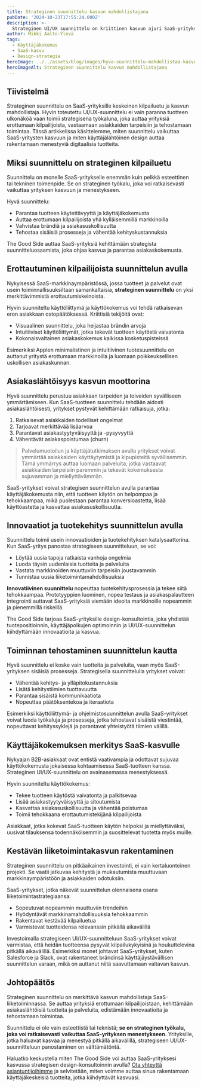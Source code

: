 ```yaml
---
title: Strateginen suunnittelu kasvun mahdollistajana
pubDate: '2024-10-23T17:55:24.000Z'
description: >-
  Strateginen UI/UX suunnittelu on kriittinen kasvun ajuri SaaS-yrityksille. Se parantaa käyttäjäkokemusta, tehostaa toimintaa ja auttaa erottumaan kilpailijoista. Tutustu miten suunnittelu voi mullistaa liiketoimintasi kasvumahdollisuudet.
author: Mikki Aalto-Ylevä
tags:
  - Käyttäjäkokemus
  - SaaS-kasvu
  - Design-strategia
heroImage: ../../assets/blog/images/hyva-suunnittelu-mahdollistaa-kasvua/featured.webp
heroImageAlt: Strateginen suunnittelu kasvun mahdollistajana
---
```


## Tiivistelmä

Strateginen suunnittelu on SaaS-yrityksille keskeinen kilpailuetu ja kasvun mahdollistaja. Hyvin toteutettu UI/UX-suunnittelu ei vain paranna tuotteen ulkonäköä vaan toimii strategisena työkaluna, joka auttaa yrityksiä erottumaan kilpailijoista, vastaamaan asiakkaiden tarpeisiin ja tehostamaan toimintaa. Tässä artikkelissa käsittelemme, miten suunnittelu vaikuttaa SaaS-yritysten kasvuun ja miten käyttäjälähtöinen design auttaa rakentamaan menestyviä digitaalisia tuotteita.

## Miksi suunnittelu on strateginen kilpailuetu

Suunnittelu on monelle SaaS-yritykselle enemmän kuin pelkkä esteettinen tai tekninen toimenpide. Se on strateginen työkalu, joka voi ratkaisevasti vaikuttaa yrityksen kasvuun ja menestykseen. 

Hyvä suunnittelu:
- Parantaa tuotteen käytettävyyttä ja käyttäjäkokemusta
- Auttaa erottumaan kilpailijoista yhä kylläisemmillä markkinoilla
- Vahvistaa brändiä ja asiakasuskollisuutta
- Tehostaa sisäisiä prosesseja ja vähentää kehityskustannuksia

The Good Side auttaa SaaS-yrityksiä kehittämään strategista suunnitteluosaamista, joka ohjaa kasvua ja parantaa asiakaskokemusta.

## Erottautuminen kilpailijoista suunnittelun avulla

Nykyisessä SaaS-markkinaympäristössä, jossa tuotteet ja palvelut ovat usein toiminnallisuuksiltaan samankaltaisia, **strateginen suunnittelu** on yksi merkittävimmistä erottautumiskeinoista.

Hyvin suunniteltu käyttöliittymä ja käyttökokemus voi tehdä ratkaisevan eron asiakkaan ostopäätöksessä. Kriittisiä tekijöitä ovat:

- Visuaalinen suunnittelu, joka heijastaa brändin arvoja
- Intuitiiviset käyttöliittymät, jotka tekevät tuotteen käytöstä vaivatonta
- Kokonaisvaltainen asiakaskokemus kaikissa kosketuspisteissä

Esimerkiksi Applen minimalistinen ja intuitiivinen tuotesuunnittelu on auttanut yritystä erottumaan markkinoilla ja luomaan poikkeuksellisen uskollisen asiakaskunnan.

## Asiakaslähtöisyys kasvun moottorina

Hyvä suunnittelu perustuu asiakkaan tarpeiden ja toiveiden syvälliseen ymmärtämiseen. Kun SaaS-tuotteen suunnittelu tehdään aidosti asiakaslähtöisesti, yritykset pystyvät kehittämään ratkaisuja, jotka:

1. Ratkaisevat asiakkaiden todelliset ongelmat
2. Tarjoavat merkittävää lisäarvoa
3. Parantavat asiakastyytyväisyyttä ja -pysyvyyttä
4. Vähentävät asiakaspoistumaa (churn)

> Palvelumuotoilun ja käyttäjätutkimuksen avulla yritykset voivat ymmärtää asiakkaiden käyttäytymistä ja kipupisteitä syvällisemmin. Tämä ymmärrys auttaa luomaan palveluita, jotka vastaavat asiakkaiden tarpeisiin paremmin ja tekevät kokemuksesta sujuvamman ja miellyttävämmän.

SaaS-yritykset voivat strategisen suunnittelun avulla parantaa käyttäjäkokemusta niin, että tuotteen käytön on helpompaa ja tehokkaampaa, mikä puolestaan parantaa konversioastetta, lisää käyttöastetta ja kasvattaa asiakasuskollisuutta.

## Innovaatiot ja tuotekehitys suunnittelun avulla

Suunnittelu toimii usein innovaatioiden ja tuotekehityksen katalysaattorina. Kun SaaS-yritys panostaa strategiseen suunnitteluun, se voi:

- Löytää uusia tapoja ratkaista vanhoja ongelmia
- Luoda täysin uudenlaisia tuotteita ja palveluita
- Vastata markkinoiden muuttuviin tarpeisiin joustavammin
- Tunnistaa uusia liiketoimintamahdollisuuksia

**Innovatiivinen suunnittelu** nopeuttaa tuotekehitysprosessia ja tekee siitä tehokkaampaa. Prototyyppien luominen, nopea testaus ja asiakaspalautteen integrointi auttavat SaaS-yrityksiä viemään ideoita markkinoille nopeammin ja pienemmillä riskeillä.

The Good Side tarjoaa SaaS-yrityksille design-konsultointia, joka yhdistää tuotepositioinnin, käyttäjäpolkujen optimoinnin ja UI/UX-suunnittelun kiihdyttämään innovaatioita ja kasvua.

## Toiminnan tehostaminen suunnittelun kautta

Hyvä suunnittelu ei koske vain tuotteita ja palveluita, vaan myös SaaS-yrityksen sisäisiä prosesseja. Strategisella suunnittelulla yritykset voivat:

- Vähentää kehitys- ja ylläpitokustannuksia
- Lisätä kehitystiimien tuottavuutta
- Parantaa sisäistä kommunikaatiota
- Nopeuttaa päätöksentekoa ja iteraatiota

Esimerkiksi käyttöliittymä- ja ohjelmistosuunnittelun avulla SaaS-yritykset voivat luoda työkaluja ja prosesseja, jotka tehostavat sisäistä viestintää, nopeuttavat kehityssyklejä ja parantavat yhteistyötä tiimien välillä.

## Käyttäjäkokemuksen merkitys SaaS-kasvulle

Nykyajan B2B-asiakkaat ovat entistä vaativampia ja odottavat sujuvaa käyttökokemusta jokaisessa kohtaamisessa SaaS-tuotteen kanssa. Strateginen UI/UX-suunnittelu on avainasemassa menestyksessä.

Hyvin suunniteltu käyttökokemus:
- Tekee tuotteen käytöstä vaivatonta ja palkitsevaa
- Lisää asiakastyytyväisyyttä ja sitoutumista
- Kasvattaa asiakasuskollisuutta ja vähentää poistumaa
- Toimii tehokkaana erottautumistekijänä kilpailijoista

Asiakkaat, jotka kokevat SaaS-tuotteen käytön helpoksi ja miellyttäväksi, uusivat tilauksensa todennäköisemmin ja suosittelevat tuotetta myös muille.

## Kestävän liiketoimintakasvun rakentaminen

Strateginen suunnittelu on pitkäaikainen investointi, ei vain kertaluonteinen projekti. Se vaatii jatkuvaa kehitystä ja mukautumista muuttuvaan markkinaympäristöön ja asiakkaiden odotuksiin.

SaaS-yritykset, jotka näkevät suunnittelun olennaisena osana liiketoimintastrategiaansa:
- Sopeutuvat nopeammin muuttuviin trendeihin
- Hyödyntävät markkinamahdollisuuksia tehokkaammin
- Rakentavat kestävää kilpailuetua
- Varmistevat tuotteidensa relevanssin pitkällä aikavälillä

Investoimalla strategiseen UI/UX-suunnitteluun SaaS-yritykset voivat varmistaa, että heidän tuotteensa pysyvät kilpailukykyisinä ja houkuttelevina pitkällä aikavälillä. Esimerkiksi monet johtavat SaaS-yritykset, kuten Salesforce ja Slack, ovat rakentaneet brändinsä käyttäjäystävällisen suunnittelun varaan, mikä on auttanut niitä saavuttamaan valtavan kasvun.

## Johtopäätös

Strateginen suunnittelu on merkittävä kasvun mahdollistaja SaaS-liiketoiminnassa. Se auttaa yrityksiä erottumaan kilpailijoistaan, kehittämään asiakaslähtöisiä tuotteita ja palveluita, edistämään innovaatioita ja tehostamaan toimintaa.

Suunnittelu ei ole vain esteettistä tai teknistä; **se on strateginen työkalu, joka voi ratkaisevasti vaikuttaa SaaS-yrityksen menestykseen**. Yrityksille, jotka haluavat kasvaa ja menestyä pitkällä aikavälillä, strategiseen UI/UX-suunnitteluun panostaminen on välttämätöntä.

Haluatko keskustella miten The Good Side voi auttaa SaaS-yrityksesi kasvussa strategisen design-konsultoinnin avulla? [Ota yhteyttä asiantuntijoihimme](/fi/contact) ja selvitetään, miten voimme auttaa sinua rakentamaan käyttäjäkeskeisiä tuotteita, jotka kiihdyttävät kasvuasi.
